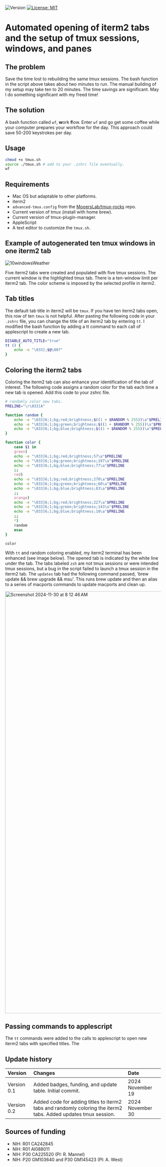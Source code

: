 ![Version](https://img.shields.io/static/v1?label=tmux-bashed&message=0.2&color=brightcolor)
[![License: MIT](https://img.shields.io/badge/License-MIT-blue.svg)](https://opensource.org/licenses/MIT)


# Automated opening of iterm2 tabs and the setup of tmux sessions, windows, and panes

## The problem

Save the time lost to rebuilding the same tmux sessions.
The bash function in the script above takes about two minutes to run.
The manual building of my setup may take ten to 20 minutes.
The time savings are significant.
May I do something significant with my freed time!

## The solution

A bash function called `wf`, **w**ork **f**low. 
Enter `wf` and go get some coffee while your computer prepares your workflow for the day.
This approach could save 50-200 keystrokes per day.


## Usage

```bash
chmod +x tmux.sh
source ./tmux.sh # add to your .zshrc file eventually.
wf
```

## Requirements

- Mac OS but adaptable to other platforms.
- iterm2
- `advanced-tmux.config` from the [MooersLab/tmux-rocks](https://github.com/MooersLab/tmux-rocks) repo.
- Current version of tmux (install with home brew).
- Current version of tmux-plugin-manager.
- AppleScript
- A text editor to customize the `tmux.sh`.

## Example of autogenerated ten tmux windows in one iterm2 tab

![10windowsWeather](https://github.com/user-attachments/assets/8a649d6f-aaf6-455e-a78a-ab66606035f9)

Five iterm2 tabs were created and populated with five tmux sessions.
The current window is the highlighted tmux tab.
There is a ten-window limit per iterm2 tab.
The color scheme is imposed by the selected profile in iterm2.


## Tab titles
The default tab title in iterm2 will be `tmux`. If you have ten iterm2 tabs open, this row of ten `tmux` is not helpful.
After pasting the following code in your `.zshrc` file, you can change the title of an iterm2 tab by entering `tt`. 
I modified the bash function by adding a tt command to each call of applescript to create a new tab.

```zsh
DISABLE_AUTO_TITLE="true"
tt () {
    echo -e "\033];$@\007"
}
```

## Coloring the iterm2 tabs

Coloring the iterm2 tab can also enhance your identification of the tab of interest.
The following code assigns a random color for the tab each time a new tab is opened.
Add this code to your zshrc file.

```zsh
# randomly color new tabs.
PRELINE="\r\033[A"

function random {
    echo -e "\033]6;1;bg;red;brightness;$((1 + $RANDOM % 255))\a"$PRELINE
    echo -e "\033]6;1;bg;green;brightness;$((1 + $RANDOM % 255))\a"$PRELINE
    echo -e "\033]6;1;bg;blue;brightness;$((1 + $RANDOM % 255))\a"$PRELINE
}

function color {
    case $1 in
    green)
    echo -e "\033]6;1;bg;red;brightness;57\a"$PRELINE
    echo -e "\033]6;1;bg;green;brightness;197\a"$PRELINE
    echo -e "\033]6;1;bg;blue;brightness;77\a"$PRELINE
    ;;
    red)
    echo -e "\033]6;1;bg;red;brightness;270\a"$PRELINE
    echo -e "\033]6;1;bg;green;brightness;60\a"$PRELINE
    echo -e "\033]6;1;bg;blue;brightness;83\a"$PRELINE
    ;;
    orange)
    echo -e "\033]6;1;bg;red;brightness;227\a"$PRELINE
    echo -e "\033]6;1;bg;green;brightness;143\a"$PRELINE
    echo -e "\033]6;1;bg;blue;brightness;10\a"$PRELINE
    ;;
    *)
    random
    esac
}

color
```

With `tt` and random coloring enabled, my iterm2 terminal has been enhanced (see image  below).
The opened tab is indicated by the white line under the tab.
The tabs labeled `zsh` are not tmux sessions or were intended tmux sessions,
but a bug in the script failed to launch a tmux session in the iterm2 tab.
The `updates` tab had the following command passed, 'brew update && brew upgrade && msu'.
This runs brew update and then an alias to a series of macports commands to update macports and clean up.

<img width="1363" alt="Screenshot 2024-11-30 at 8 12 46 AM" src="https://github.com/user-attachments/assets/569a5ba2-bc12-4d54-80bb-867f6b3fe76e">

## Passing commands to applescript
The `tt` commands were added to the calls to applescript to open new iterm2 tabs with specified titles.
The 

## Update history

|Version      | Changes                                                                                                                                   | Date                 |
|:------------|:------------------------------------------------------------------------------------------------------------------------------------------|:---------------------|
| Version 0.1 |   Added badges, funding, and update table.  Initial commit.                                                                               | 2024 November 19     |
| Version 0.2 |   Added code for adding titles to iterm2 tabs and randomly coloring the iterm2 tabs.  Added updates tmux session.                         | 2024 November 30     |


## Sources of funding

- NIH: R01 CA242845
- NIH: R01 AI088011
- NIH: P30 CA225520 (PI: R. Mannel)
- NIH: P20 GM103640 and P30 GM145423 (PI: A. West)
